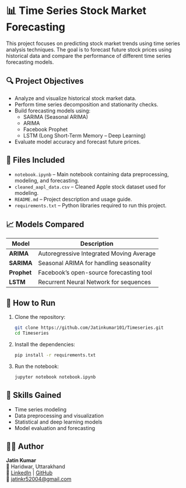 
# 📊 Time Series Stock Market Forecasting

This project focuses on predicting stock market trends using time series analysis techniques. The goal is to forecast future stock prices using historical data and compare the performance of different time series forecasting models.

## 🔍 Project Objectives

- Analyze and visualize historical stock market data.
- Perform time series decomposition and stationarity checks.
- Build forecasting models using:
  - SARIMA (Seasonal ARIMA)
  - ARIMA
  - Facebook Prophet
  - LSTM (Long Short-Term Memory – Deep Learning)
- Evaluate model accuracy and forecast future prices.

## 📁 Files Included

- `notebook.ipynb` – Main notebook containing data preprocessing, modeling, and forecasting.
- `cleaned_aapl_data.csv` – Cleaned Apple stock dataset used for modeling.
- `README.md` – Project description and usage guide.
- `requirements.txt` – Python libraries required to run this project.

## 📈 Models Compared

| Model       | Description                           |
|-------------|---------------------------------------|
| **ARIMA**   | Autoregressive Integrated Moving Average |
| **SARIMA**  | Seasonal ARIMA for handling seasonality |
| **Prophet** | Facebook’s open-source forecasting tool |
| **LSTM**    | Recurrent Neural Network for sequences |

## 🚀 How to Run

1. Clone the repository:
   ```bash
   git clone https://github.com/Jatinkumar101/Timeseries.git
   cd Timeseries
   ```

2. Install the dependencies:
   ```bash
   pip install -r requirements.txt
   ```

3. Run the notebook:
   ```bash
   jupyter notebook notebook.ipynb
   ```

## 🧠 Skills Gained

- Time series modeling
- Data preprocessing and visualization
- Statistical and deep learning models
- Model evaluation and forecasting

## 👨‍💻 Author

**Jatin Kumar**  
📍 Haridwar, Uttarakhand  
🔗 [LinkedIn](https://www.linkedin.com/in/jatin-kumar-00275a314) | [GitHub](https://github.com/Jatinkumar101)  
📧 jatinkr52004@gmail.com
